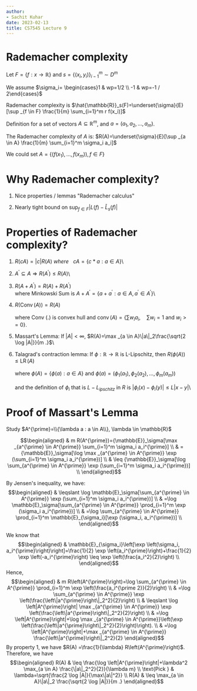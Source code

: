 ```yaml
---
author:
- Sachit Kuhar
date: 2023-02-13
title: CS7545 Lecture 9
---
```


# Rademacher complexity

Let $F=\{f: x \rightarrow \mathbb{R}\}$ and $s=\{(x_i, y_i)\}_{i-1}^m \sim D^m$

We assume $\sigma_i= \begin{cases}1 & wp=1/2 \\
-1 & wp=-1 / 2\end{cases}$

Rademacher complexity is
$\hat{\mathbb{R}}_s(F)=\underset{\sigma}{E}[\sup _{f \in F} \frac{1}{m} \sum_{i=1}^m r f(x_i)]$

Definition for a set of vectors $A \subseteq \mathbb{R}^m$, and
$a=(a_1, a_2, \ldots, a_m)$.

The Rademacher complexity of $A$ is:
$R(A)=\underset{\sigma}{E}[\sup _{a \in A} \frac{1}{m} \sum_{i=1}^m \sigma_i a_i]$

We could set $A=\{(f(x_1), \ldots, f(x_m)), f \in F\}$

# Why Rademacher complexity?

1.  Nice properties / lemmas \"Rademacher calculus\"

2.  Nearly tight bound on
    $\sup _{f \in F}\left|L(f)-\hat{L}_s(f)\right|$

# Properties of Rademacher complexity?

1.  $R(c A)=|c| R(A)$ $where \hspace{10pt} cA=\{c*a : a \in A\}$\

2.  $A^{\prime} \subseteq A \Rightarrow R\left(A^{\prime}\right) \leq R(A)$\

3.  $R\left(A+A^{\prime}\right)=R(A)+R\left(A^{\prime}\right)$\
    where Minkowski Sum is
    $A+A^{\prime}=\left\{a+a^{\prime}: a \in A, a^{\prime} \in A^{\prime}\right\}$\

4.  $R(\operatorname{Conv}(A))=R(A)$\
    \
    $\text {where  Conv }(.) \text { is convex hull }$ and
    $\operatorname{conv}(A)=\left\{\sum w_i a_i, \quad \sum w_i=1 \text{ and } w_i>=0 \right\}$.

5.  Massart's Lemma: If $|A|<\infty$,
    $R(A)=\max _{a \in A}\|a\|_2\frac{\sqrt{2 \log |A|}}{m .}$\

6.  Talagrad's contraction lemma: If
    $\phi: \mathbb{R} \rightarrow \mathbb{R}$ is L-Lipschitz, then
    $R(\phi(A)) \leq \operatorname{LR}(A)$\
    \
    where $\phi(A)=\{\phi(a): a \in A\}$ and
    $\phi(a)=\left(\phi_1\left(a_1\right), \phi_2\left(a_2\right), \ldots, \phi_m\left(a_m\right)\right)$\
    \
    and the definition of $\phi_i$ that is $L-L_{i p s c h i t z}$ in
    $R$ is $|\phi_i(x)-\phi_i(y)| \leqslant L|x-y|$\

# Proof of Massart's Lemma

Study
$A^{\prime}=\\{\lambda a : a \in A\\}, \lambda \in \mathbb{R}$

$$\begin{aligned}
& m R(A^{\prime})={\mathbb{E}}_\sigma[\max _{a^{\prime} \in A^{\prime}} \sum_{i=1}^m \sigma_i a_i^{\prime}] \\
& ={\mathbb{E}}_\sigma[\log \max _{a^{\prime} \in A^{\prime}} \exp (\sum_{i=1}^m \sigma_i a_i^{\prime})] \\
& \leq {\mathbb{E}}_\sigma[\log \sum_{a^{\prime} \in A^{\prime}} \exp (\sum_{i=1}^m \sigma_i a_i^{\prime})] \\
\end{aligned}$$ 

By Jensen's inequality, we have: $$\begin{aligned}
& \leqslant \log \mathbb{E}_\sigma[\sum_{a^{\prime} \in A^{\prime}} \exp (\sum_{i=1}^m \sigma_i a_i^{\prime})] \\
& =\log \mathbb{E}_\sigma[\sum_{a^{\prime} \in A^{\prime}} \prod_{i=1}^m \exp (\sigma_i a_i^{\prime})] \\
& =\log \sum_{a^{\prime} \in A^{\prime}} \prod_{i=1}^m \mathbb{E}_{\sigma_i}[\exp (\sigma_i, a_i^{\prime})] \\
\end{aligned}$$ 

We know that $$\begin{aligned}
& \mathbb{E}_{\sigma_i}\left[\exp \left(\sigma_i, a_i^{\prime}\right)\right]=\frac{1}{2} \exp \left(a_i^{\prime}\right)+\frac{1}{2} \exp \left(-a_i^{\prime}\right) \leq \exp \left(\frac{a_i^2}{2}\right) \\
\end{aligned}$$ Hence, $$\begin{aligned}
& m R\left(A^{\prime}\right)=\log \sum_{a^{\prime} \in A^{\prime}} \prod_{i=1}^m \exp \left(\frac{a_i^{\prime 2}}{2}\right) \\
& =\log \sum_{a^{\prime} \in A^{\prime}} \exp \left(\frac{\left\|a^{\prime}\right\|_2^2}{2}\right) \\
& \leqslant \log \left|A^{\prime}\right| \max _{a^{\prime} \in A^{\prime}} \exp \left(\frac{\left\|a^{\prime}\right\|_2^2}{2}\right) \\
& =\log \left|A^{\prime}\right|+\log \max _{a^{\prime} \in A^{\prime}}\left(\exp \left(\frac{\left\|a^{\prime}\right\|_2^2}{2}\right)\right). \\
& =\log \left|A^{\prime}\right|+\max _{a^{\prime} \in A^{\prime}} \frac{\left\|a^{\prime}\right\|_2^2}{2} 
\end{aligned}$$ By property 1, we have
$R(A) =\frac{1}{\lambda} R\left(A^{\prime}\right)$. Therefore, we have
$$\begin{aligned}
R(A) & \leq \frac{\log \left|A^{\prime}\right|+\lambda^2 \max_{a \in A} \frac{\|a\|_2^2}{2}}{\lambda m} \\
\text{Pick } & \lambda=\sqrt{\frac{2 \log |A|}{\max\|a\|^2}} \\
R(A) & \leq \max_{a \in A}\|a\|_2 \frac{\sqrt{2 \log |A|}}{m .}
\end{aligned}$$
